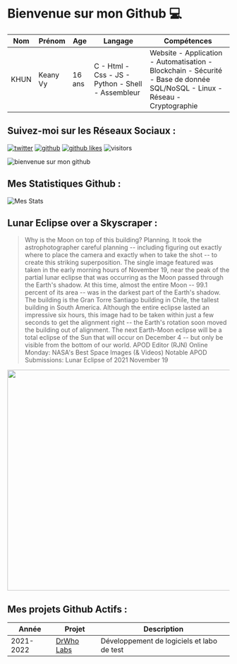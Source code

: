 # Bienvenue sur mon Github 💻
| Nom | Prénom | Age | Langage | Compétences |
|---  |---     |---  |---      |---
| KHUN | Keany Vy | 16 ans | C - Html - Css - JS - Python - Shell - Assembleur | Website - Application - Automatisation - Blockchain - Sécurité - Base de donnée SQL/NoSQL - Linux - Réseau - Cryptographie |

## Suivez-moi sur les Réseaux Sociaux :
[![twitter](https://img.shields.io/twitter/follow/thisiskeanyvy?style=social)](https://twitter.com/thisiskeanyvy)
[![github](https://img.shields.io/github/followers/thisiskeanyvy?style=social)](https://github.com/thisiskeanyvy?tab=followers)
[![github likes](https://img.shields.io/github/stars/thisiskeanyvy?style=social)](https://github.com/thisiskeanyvy)
![visitors](https://visitor-badge.glitch.me/badge?page_id=page.id=thisiskeanyvy.thisiskeanyvy)

![bienvenue sur mon github](https://thisiskeanyvy-hosting.pages.dev/banner.gif)

## Mes Statistiques Github :
![Mes Stats](https://github-readme-stats.vercel.app/api?username=thisiskeanyvy&show_icons=true&theme=radical)

## Lunar Eclipse over a Skyscraper :

> Why is the Moon on top of this building? Planning. It took the astrophotographer careful planning -- including figuring out exactly where to place the camera and exactly when to take the shot -- to create this striking superposition. The single image featured was taken in the early morning hours of November 19, near the peak of the partial lunar eclipse that was occurring as the Moon passed through the Earth's shadow.  At this time, almost the entire Moon -- 99.1 percent of its area -- was in the darkest part of the Earth's shadow.  The building is the Gran Torre Santiago building in Chile, the tallest building in South America.  Although the entire eclipse lasted an impressive six hours, this image had to be taken within just a few seconds to get the alignment right -- the Earth's rotation soon moved the building out of alignment. The next Earth-Moon eclipse will be a total eclipse of the Sun that will occur on December 4 -- but only be visible from the bottom of our world.    APOD Editor (RJN) Online Monday: NASA's Best Space Images (& Videos)  Notable APOD Submissions: Lunar Eclipse of 2021 November 19

<img src='https://apod.nasa.gov/apod/image/2111/LunarEclipseBuilding_Beletsky_960.jpg' width="800" height="500"/>

## Mes projets Github Actifs :
| Année | Projet | Description |
|---   |---     |---          |
| 2021-2022 | [DrWho Labs](https://github.com/drwholabs) | Développement de logiciels et labo de test |